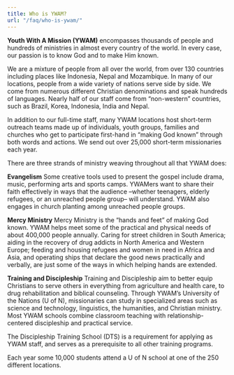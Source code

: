 ```yaml
---
title: Who is YWAM?
url: "/faq/who-is-ywam/"
---
```

__Youth With A Mission (YWAM)__ encompasses thousands of people and hundreds of ministries in almost every country of the world. In every case, our passion is to know God and to make Him known.

We are a mixture of people from all over the world, from over 130 countries including places like Indonesia, Nepal and Mozambique. In many of our locations, people from a wide variety of nations serve side by side. We come from numerous different Christian denominations and speak hundreds of languages. Nearly half of our staff come from “non-western” countries, such as Brazil, Korea, Indonesia, India and Nepal.

In addition to our full-time staff, many YWAM locations host short-term outreach teams made up of individuals, youth groups, families and churches who get to participate first-hand in “making God known” through both words and actions. We send out over 25,000 short-term missionaries each year.

There are three strands of ministry weaving throughout all that YWAM does:

__Evangelism__
Some creative tools used to present the gospel include drama, music, performing arts and sports camps. YWAMers want to share their faith effectively in ways that the audience –whether teenagers, elderly refugees, or an unreached people group– will understand. YWAM also engages in church planting among unreached people groups.

__Mercy Ministry__
Mercy Ministry is the “hands and feet” of making God known. YWAM helps meet some of the practical and physical needs of about 400,000 people annually. Caring for street children in South America; aiding in the recovery of drug addicts in North America and Western Europe; feeding and housing refugees and women in need in Africa and Asia, and operating ships that declare the good news practically and verbally, are just some of the ways in which helping hands are extended.

__Training and Discipleship__
Training and Discipleship aim to better equip Christians to serve others in everything from agriculture and health care, to drug rehabilitation and biblical counseling. Through YWAM’s University of the Nations (U of N), missionaries can study in specialized areas such as science and technology, linguistics, the humanities, and Christian ministry. Most YWAM schools combine classroom teaching with relationship-centered discipleship and practical service.

The Discipleship Training School (DTS) is a requirement for applying as YWAM staff, and serves as a prerequisite to all other training programs.

Each year some 10,000 students attend a U of N school at one of the 250 different locations.